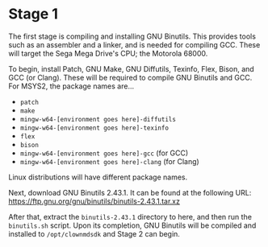 # Stage 1

The first stage is compiling and installing GNU Binutils. This provides tools
such as an assembler and a linker, and is needed for compiling GCC. These will
target the Sega Mega Drive's CPU; the Motorola 68000.

To begin, install Patch, GNU Make, GNU Diffutils, Texinfo, Flex, Bison, and GCC
(or Clang). These will be required to compile GNU Binutils and GCC. For MSYS2,
the package names are...
- `patch`
- `make`
- `mingw-w64-[environment goes here]-diffutils`
- `mingw-w64-[environment goes here]-texinfo`
- `flex`
- `bison`
- `mingw-w64-[environment goes here]-gcc` (for GCC)
- `mingw-w64-[environment goes here]-clang` (for Clang)

Linux distributions will have different package names.

Next, download GNU Binutils 2.43.1. It can be found at the following URL:
https://ftp.gnu.org/gnu/binutils/binutils-2.43.1.tar.xz

After that, extract the `binutils-2.43.1` directory to here, and then run the
`binutils.sh` script. Upon its completion, GNU Binutils will be compiled and
installed to `/opt/clownmdsdk` and Stage 2 can begin.
